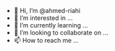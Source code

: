 - 👋 Hi, I’m @ahmed-riahi
- 👀 I’m interested in ...
- 🌱 I’m currently learning ...
- 💞️ I’m looking to collaborate on ...
- 📫 How to reach me ...

<!---
ahmed-riahi/ahmed-riahi is a ✨ special ✨ repository because its `README.md` (this file) appears on your GitHub profile.
You can click the Preview link to take a look at your changes.
--->
